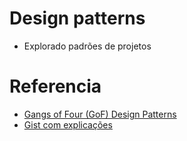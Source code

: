 # Design patterns
- Explorado padrões de projetos

# Referencia
- [Gangs of Four (GoF) Design Patterns](https://www.digitalocean.com/community/tutorials/gangs-of-four-gof-design-patterns)
- [Gist com explicações](https://gist.github.com/leolive1506/7bddcdf48b3a215336df8f11e3b88d45)
